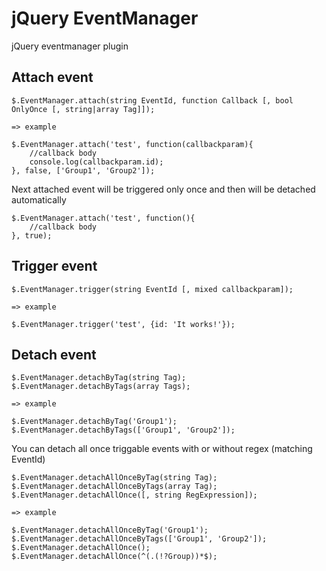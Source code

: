jQuery EventManager
============
jQuery eventmanager plugin

Attach event
--------
	$.EventManager.attach(string EventId, function Callback [, bool OnlyOnce [, string|array Tag]]);

	=> example

	$.EventManager.attach('test', function(callbackparam){
		//callback body
		console.log(callbackparam.id);
	}, false, ['Group1', 'Group2']);

Next attached event will be triggered only once and then will be detached automatically

	$.EventManager.attach('test', function(){
    	//callback body
    }, true);

Trigger event
--------
	$.EventManager.trigger(string EventId [, mixed callbackparam]);

	=> example

	$.EventManager.trigger('test', {id: 'It works!'});

Detach event
--------
	$.EventManager.detachByTag(string Tag);
	$.EventManager.detachByTags(array Tags);

	=> example

	$.EventManager.detachByTag('Group1');
	$.EventManager.detachByTags(['Group1', 'Group2']);

You can detach all once triggable events with or without regex (matching EventId)

	$.EventManager.detachAllOnceByTag(string Tag);
	$.EventManager.detachAllOnceByTags(array Tag);
	$.EventManager.detachAllOnce([, string RegExpression]);

	=> example

	$.EventManager.detachAllOnceByTag('Group1');
	$.EventManager.detachAllOnceByTags(['Group1', 'Group2']);
	$.EventManager.detachAllOnce();
	$.EventManager.detachAllOnce(^(.(!?Group))*$);
